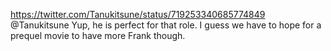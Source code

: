 https://twitter.com/Tanukitsune/status/719253340685774849 @Tanukitsune Yup, he is perfect for that role. I guess we have to hope for a prequel movie to have more Frank though.